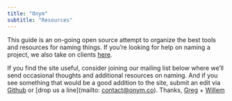 ```yaml
---
title: "Onym"
subtitle: "Resources"
---
```


This guide is an on-going open source attempt to organize the best
tools and resources for naming things. If you’re looking for help on
naming a project, we also take on clients [here](https://onym.co).

If you find the site useful, consider joining our mailing list below
where we’ll send occasional thoughts and additional resources on
naming. And if you see something that would be a good addition to the
site, submit an edit via
[Github](https://github.com/onymco/guide.onym.co) or [drop us a
line](mailto: contact@onym.co). Thanks, [Greg](https://twitter.com/leppert) + [Willem](https://twitter.com/vanlancker)
